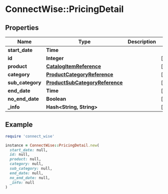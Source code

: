 # ConnectWise::PricingDetail

## Properties

| Name | Type | Description | Notes |
| ---- | ---- | ----------- | ----- |
| **start_date** | **Time** |  |  |
| **id** | **Integer** |  | [optional] |
| **product** | [**CatalogItemReference**](CatalogItemReference.md) |  | [optional] |
| **category** | [**ProductCategoryReference**](ProductCategoryReference.md) |  | [optional] |
| **sub_category** | [**ProductSubCategoryReference**](ProductSubCategoryReference.md) |  | [optional] |
| **end_date** | **Time** |  | [optional] |
| **no_end_date** | **Boolean** |  | [optional] |
| **_info** | **Hash&lt;String, String&gt;** |  | [optional] |

## Example

```ruby
require 'connect_wise'

instance = ConnectWise::PricingDetail.new(
  start_date: null,
  id: null,
  product: null,
  category: null,
  sub_category: null,
  end_date: null,
  no_end_date: null,
  _info: null
)
```


